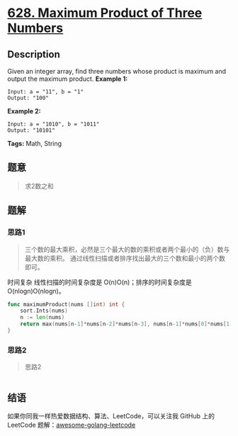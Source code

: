 # [628. Maximum Product of Three Numbers][title]

## Description

Given an integer array, find three numbers whose product is maximum and output the maximum product.
**Example 1:**

```
Input: a = "11", b = "1"
Output: "100"
```

**Example 2:**

```
Input: a = "1010", b = "1011"
Output: "10101"
```

**Tags:** Math, String

## 题意
> 求2数之和

## 题解

### 思路1
> 三个数的最大乘积，必然是三个最大的数的乘积或者两个最小的（负）数与最大数的乘积。
  通过线性扫描或者排序找出最大的三个数和最小的两个数即可。

时间复杂
线性扫描的时间复杂度是 O(n)O(n)；排序的时间复杂度是 O(nlogn)O(nlog⁡n)。

```go
func maximumProduct(nums []int) int {
	sort.Ints(nums)
	n := len(nums)
	return max(nums[n-1]*nums[n-2]*nums[n-3], nums[n-1]*nums[0]*nums[1])
}
```

### 思路2
> 思路2
```go

```

## 结语

如果你同我一样热爱数据结构、算法、LeetCode，可以关注我 GitHub 上的 LeetCode 题解：[awesome-golang-leetcode][me]

[title]: https://leetcode.com/problems/maximum-product-of-three-numbers/
[me]: https://github.com/kylesliu/awesome-golang-leetcode
